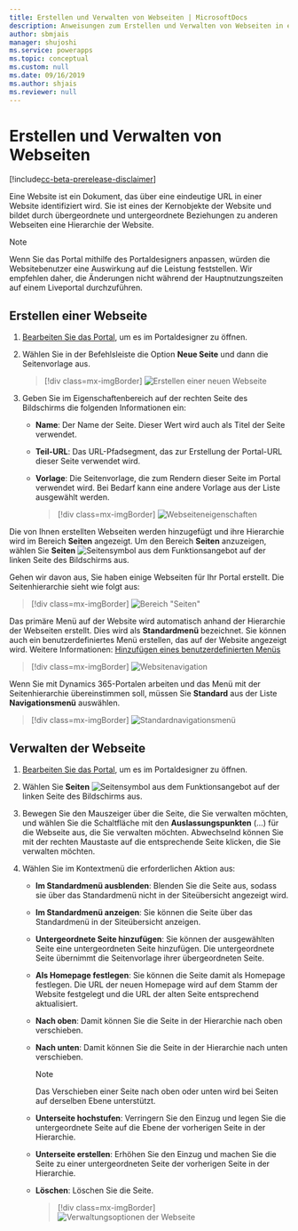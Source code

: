 ```yaml
---
title: Erstellen und Verwalten von Webseiten | MicrosoftDocs
description: Anweisungen zum Erstellen und Verwalten von Webseiten in einem Portal.
author: sbmjais
manager: shujoshi
ms.service: powerapps
ms.topic: conceptual
ms.custom: null
ms.date: 09/16/2019
ms.author: shjais
ms.reviewer: null
---
```


# <a name="create-and-manage-webpages"></a>Erstellen und Verwalten von Webseiten

[!include[cc-beta-prerelease-disclaimer](../../includes/cc-beta-prerelease-disclaimer.md)]

Eine Website ist ein Dokument, das über eine eindeutige URL in einer Website identifiziert wird. Sie ist eines der Kernobjekte der Website und bildet durch übergeordnete und untergeordnete Beziehungen zu anderen Webseiten eine Hierarchie der Website.

> [!NOTE]
> Wenn Sie das Portal mithilfe des Portaldesigners anpassen, würden die Websitebenutzer eine Auswirkung auf die Leistung feststellen. Wir empfehlen daher, die Änderungen nicht während der Hauptnutzungszeiten auf einem Liveportal durchzuführen.

## <a name="create-webpage"></a>Erstellen einer Webseite

1.  [Bearbeiten Sie das Portal](manage-existing-portals.md#edit), um es im Portaldesigner zu öffnen.  

2.  Wählen Sie in der Befehlsleiste die Option **Neue Seite** und dann die Seitenvorlage aus.

    > [!div class=mx-imgBorder]
    > ![Erstellen einer neuen Webseite](media/create-webpage.png "Erstellen einer neuen Webseite")

3.  Geben Sie im Eigenschaftenbereich auf der rechten Seite des Bildschirms die folgenden Informationen ein:

    - **Name**: Der Name der Seite. Dieser Wert wird auch als Titel der Seite verwendet.

    - **Teil-URL**: Das URL-Pfadsegment, das zur Erstellung der Portal-URL dieser Seite verwendet wird.

    - **Vorlage**: Die Seitenvorlage, die zum Rendern dieser Seite im Portal verwendet wird. Bei Bedarf kann eine andere Vorlage aus der Liste ausgewählt werden.

        > [!div class=mx-imgBorder]
        > ![Webseiteneigenschaften](media/webpage-props.png "Webseiteneigenschaften")

Die von Ihnen erstellten Webseiten werden hinzugefügt und ihre Hierarchie wird im Bereich **Seiten** angezeigt. Um den Bereich **Seiten** anzuzeigen, wählen Sie **Seiten** ![Seitensymbol](media/pages-icon.png "Seitensymbol") aus dem Funktionsangebot auf der linken Seite des Bildschirms aus.  

Gehen wir davon aus, Sie haben einige Webseiten für Ihr Portal erstellt. Die Seitenhierarchie sieht wie folgt aus:

> [!div class=mx-imgBorder]
> ![Bereich "Seiten"](media/pages-pane.png "Bereich \"Seiten\"")  

Das primäre Menü auf der Website wird automatisch anhand der Hierarchie der Webseiten erstellt. Dies wird als **Standardmenü** bezeichnet. Sie können auch ein benutzerdefiniertes Menü erstellen, das auf der Website angezeigt wird. Weitere Informationen: [Hinzufügen eines benutzerdefinierten Menüs](compose-page.md#add-a-custom-menu)

> [!div class=mx-imgBorder]
> ![Websitenavigation](media/website-navigation.png "Websitenavigation")

Wenn Sie mit Dynamics 365-Portalen arbeiten und das Menü mit der Seitenhierarchie übereinstimmen soll, müssen Sie **Standard** aus der Liste **Navigationsmenü** auswählen.

> [!div class=mx-imgBorder]
> ![Standardnavigationsmenü](media/navigation-menu-default.png "Standardnavigationsmenü")

## <a name="manage-webpage"></a>Verwalten der Webseite

1.  [Bearbeiten Sie das Portal](manage-existing-portals.md#edit), um es im Portaldesigner zu öffnen.  

2.  Wählen Sie **Seiten** ![Seitensymbol](media/pages-icon.png "Seitensymbol") aus dem Funktionsangebot auf der linken Seite des Bildschirms aus.  

3.  Bewegen Sie den Mauszeiger über die Seite, die Sie verwalten möchten, und wählen Sie die Schaltfläche mit den **Auslassungspunkten** (…) für die Webseite aus, die Sie verwalten möchten. Abwechselnd können Sie mit der rechten Maustaste auf die entsprechende Seite klicken, die Sie verwalten möchten.

4.  Wählen Sie im Kontextmenü die erforderlichen Aktion aus:

    - **Im Standardmenü ausblenden**: Blenden Sie die Seite aus, sodass sie über das Standardmenü nicht in der Siteübersicht angezeigt wird.

    - **Im Standardmenü anzeigen**: Sie können die Seite über das Standardmenü in der Siteübersicht anzeigen.

    - **Untergeordnete Seite hinzufügen**: Sie können der ausgewählten Seite eine untergeordneten Seite hinzufügen. Die untergeordnete Seite übernimmt die Seitenvorlage ihrer übergeordneten Seite.

    - **Als Homepage festlegen**: Sie können die Seite damit als Homepage festlegen. Die URL der neuen Homepage wird auf dem Stamm der Website festgelegt und die URL der alten Seite entsprechend aktualisiert.

    - **Nach oben**: Damit können Sie die Seite in der Hierarchie nach oben verschieben.

    - **Nach unten**: Damit können Sie die Seite in der Hierarchie nach unten verschieben.

        > [!NOTE]
        > Das Verschieben einer Seite nach oben oder unten wird bei Seiten auf derselben Ebene unterstützt.

    - **Unterseite hochstufen**: Verringern Sie den Einzug und legen Sie die untergeordnete Seite auf die Ebene der vorherigen Seite in der Hierarchie.

    - **Unterseite erstellen**: Erhöhen Sie den Einzug und machen Sie die Seite zu einer untergeordneten Seite der vorherigen Seite in der Hierarchie.

    - **Löschen**: Löschen Sie die Seite.

        > [!div class=mx-imgBorder]
        > ![Verwaltungsoptionen der Webseite](media/webpage-manage-options.png "Verwaltungsoptionen der Webseite")  






